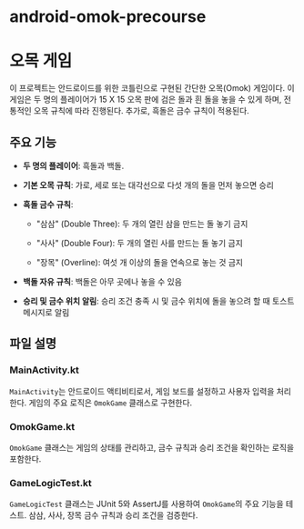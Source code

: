 # android-omok-precourse

# 오목 게임

이 프로젝트는 안드로이드를 위한 코틀린으로 구현된 간단한 오목(Omok) 게임이다. 
이 게임은 두 명의 플레이어가 15 X 15 오목 판에 검은 돌과 흰 돌을 놓을 수 있게 하며, 전통적인 오목 규칙에 따라 진행된다. 추가로, 흑돌은 금수 규칙이 적용된다.


## 주요 기능

- **두 명의 플레이어**: 흑돌과 백돌.
  
- **기본 오목 규칙**: 가로, 세로 또는 대각선으로 다섯 개의 돌을 먼저 놓으면 승리
- **흑돌 금수 규칙**:
  - "삼삼" (Double Three): 두 개의 열린 삼을 만드는 돌 놓기 금지
    
  - "사사" (Double Four): 두 개의 열린 사를 만드는 돌 놓기 금지
  - "장목" (Overline): 여섯 개 이상의 돌을 연속으로 놓는 것 금지
- **백돌 자유 규칙**: 백돌은 아무 곳에나 놓을 수 있음
- **승리 및 금수 위치 알림**: 승리 조건 충족 시 및 금수 위치에 돌을 놓으려 할 때 토스트 메시지로 알림



## 파일 설명

### MainActivity.kt

`MainActivity`는 안드로이드 액티비티로서, 게임 보드를 설정하고 사용자 입력을 처리한다. 게임의 주요 로직은 `OmokGame` 클래스로 구현한다.

### OmokGame.kt

`OmokGame` 클래스는 게임의 상태를 관리하고, 금수 규칙과 승리 조건을 확인하는 로직을 포함한다.

### GameLogicTest.kt

`GameLogicTest` 클래스는 JUnit 5와 AssertJ를 사용하여 `OmokGame`의 주요 기능을 테스트. 삼삼, 사사, 장목 금수 규칙과 승리 조건을 검증한다.
